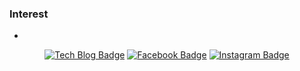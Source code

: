 <div align=center></div>



### Interest
-

<div align=center>

[![Tech Blog Badge](http://img.shields.io/badge/-Tech%20blog-black?style=flat-square&logo=github&link=https://maltesers.tistory.com/)](https://maltesers.tistory.com/) 
[![Facebook Badge](https://img.shields.io/badge/-Facebook-1877f2?style=flat-square&logo=facebook&logoColor=white&link=https://www.facebook.com/subin2282)](https://www.facebook.com/subin2282) 
[![Instagram Badge](https://img.shields.io/badge/-Instagram-dd2a7b?style=flat-square&logo=instagram&logoColor=white&link=https://www.instagram.com/sub1n_/)](https://www.instagram.com/sub1n_/) 

</div>

